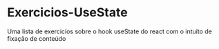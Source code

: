 ﻿# Exercicios-UseState

Uma lista de exercicíos sobre o hook useState do react com o intuíto de fixação de conteúdo
